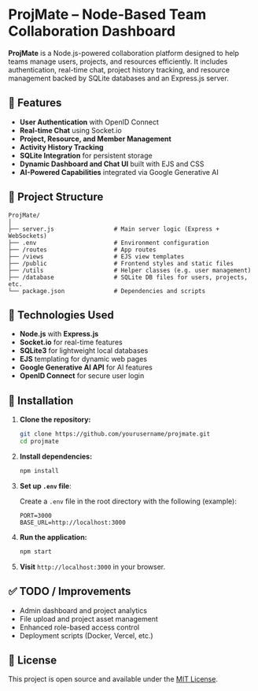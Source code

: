 # ProjMate – Node-Based Team Collaboration Dashboard

**ProjMate** is a Node.js-powered collaboration platform designed to help teams manage users, projects, and resources efficiently. It includes authentication, real-time chat, project history tracking, and resource management backed by SQLite databases and an Express.js server.

## 🚀 Features

- **User Authentication** with OpenID Connect  
- **Real-time Chat** using Socket.io  
- **Project, Resource, and Member Management**  
- **Activity History Tracking**  
- **SQLite Integration** for persistent storage  
- **Dynamic Dashboard and Chat UI** built with EJS and CSS  
- **AI-Powered Capabilities** integrated via Google Generative AI  

## 📂 Project Structure

```
ProjMate/
│
├── server.js                 # Main server logic (Express + WebSockets)
├── .env                      # Environment configuration
├── /routes                   # App routes
├── /views                    # EJS view templates
├── /public                   # Frontend styles and static files
├── /utils                    # Helper classes (e.g. user management)
├── /database                 # SQLite DB files for users, projects, etc.
└── package.json              # Dependencies and scripts
```

## 🧰 Technologies Used

- **Node.js** with **Express.js**
- **Socket.io** for real-time features
- **SQLite3** for lightweight local databases
- **EJS** templating for dynamic web pages
- **Google Generative AI API** for AI features
- **OpenID Connect** for secure user login

## 🔧 Installation

1. **Clone the repository:**

   ```bash
   git clone https://github.com/yourusername/projmate.git
   cd projmate
   ```

2. **Install dependencies:**

   ```bash
   npm install
   ```

3. **Set up `.env` file**:

   Create a `.env` file in the root directory with the following (example):

   ```
   PORT=3000
   BASE_URL=http://localhost:3000
   ```

4. **Run the application:**

   ```bash
   npm start
   ```

5. **Visit** `http://localhost:3000` in your browser.

## ✅ TODO / Improvements

- Admin dashboard and project analytics  
- File upload and project asset management  
- Enhanced role-based access control  
- Deployment scripts (Docker, Vercel, etc.)  

## 📄 License

This project is open source and available under the [MIT License](LICENSE).
